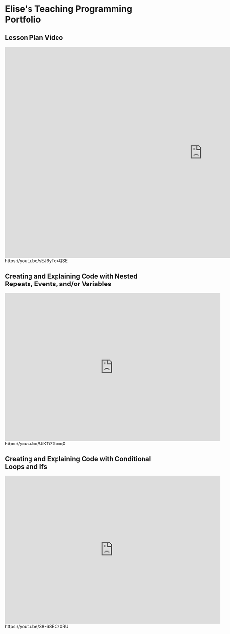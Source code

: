 # Elise's Teaching Programming Portfolio

## Lesson Plan Video
<div class="embed-container">
  <iframe width="1280" height="687" src="https://www.youtube.com/embed/38-68ECz0RU" frameborder="0" allow="accelerometer; autoplay; clipboard-write; encrypted-media; gyroscope; picture-in-picture" allowfullscreen>
  </iframe>
</div>
https://youtu.be/sEJ6yTe4QSE

## Creating and Explaining Code with Nested Repeats, Events, and/or Variables 
<div class="embed-container">
  <iframe
      src="https://youtu.be/UiKTt7Xecq0"
      width="700"
      height="480"
      frameborder="0"
      allowfullscreen="">
  </iframe>
</div>
https://youtu.be/UiKTt7Xecq0

## Creating and Explaining Code with Conditional Loops and Ifs 
<div class="embed-container">
  <iframe
      src="https://youtu.be/38-68ECz0RU"
      width="700"
      height="480"
      frameborder="0"
      allowfullscreen="">
  </iframe>
</div>
https://youtu.be/38-68ECz0RU

